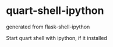 # quart-shell-ipython

generated from flask-shell-ipython

Start quart shell with ipython, if it installed
